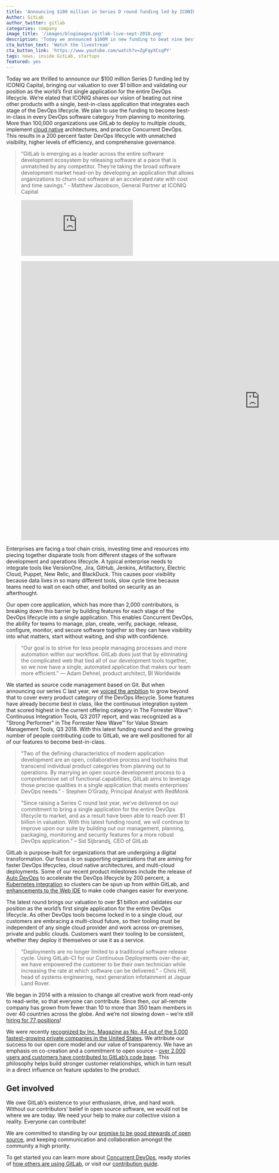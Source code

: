```yaml
---
title: 'Announcing $100 million in Series D round funding led by ICONIQ Capital'
Author: GitLab
author_twitter: gitlab
categories: company
image_title: '/images/blogimages/gitlab-live-sept-2018.png'
description: 'Today we announced $100M in new funding to beat nine best-in-class products with a single application.'
cta_button_text: 'Watch the livestream'
cta_button_link: 'https://www.youtube.com/watch?v=ZgFqyXCsqPY'
tags: news, inside GitLab, startups
featured: yes
---
```


Today we are thrilled to announce our $100 million Series D funding led by ICONIQ Capital, bringing our valuation to over $1 billion and validating our position as the world’s first single application for the entire DevOps lifecycle. We’re elated that ICONIQ shares our vision of beating out nine other products with a single, best-in-class application that integrates each stage of the DevOps lifecycle. We plan to use the funding to become best-in-class in every DevOps software category from planning to monitoring. More than 100,000 organizations use GitLab to deploy to multiple clouds, implement [cloud native](/topics/cloud-native/) architectures, and practice Concurrent DevOps. This results in a 200 percent faster DevOps lifecycle with unmatched visibility, higher levels of efficiency, and comprehensive governance.

> “GitLab is emerging as a leader across the entire software development ecosystem by releasing software at a pace that is unmatched by any competitor. They’re taking the broad software development market head-on by developing an application that allows organizations to churn out software at an accelerated rate with cost and time savings.” - Matthew Jacobson, General Partner at ICONIQ Capital

<!-- blank line -->
<figure class="video_container">
  <iframe src="https://www.youtube.com/embed/ZgFqyXCsqPY" frameborder="0" allowfullscreen="true"> </iframe>
</figure>
<!-- blank line -->

<figure class="video_container">
<iframe src="https://docs.google.com/presentation/d/e/2PACX-1vTO_mVE0psqDSIOwmrv30ebL0IMdAIhYFHqBcoqI6b8_Cl1yl8f6FaAIm-d7qwsOWhhiUIqPxo6fjhH/embed?start=false&loop=false&delayms=3000" frameborder="0" width="1280" height="749" allowfullscreen="true" mozallowfullscreen="true" webkitallowfullscreen="true"></iframe>
</figure>

Enterprises are facing a tool chain crisis, investing time and resources into piecing together disparate tools from different stages of the software development and operations lifecycle. A typical enterprise needs to integrate tools like VersionOne, Jira, GitHub, Jenkins, Artifactory, Electric Cloud, Puppet, New Relic, and BlackDuck. This causes poor visibility because data lives in so many different tools, slow cycle time because teams need to wait on each other, and bolted on security as an afterthought.

Our open core application, which has more than 2,000 contributors, is breaking down this barrier by building features for each stage of the DevOps lifecycle into a single application. This enables Concurrent DevOps, the ability for teams to manage, plan, create, verify, package, release, configure, monitor, and secure software together so they can have visibility into what matters, start without waiting, and ship with confidence. 

> “Our goal is to strive for less people managing processes and more automation within our workflow. GitLab does just that by eliminating the complicated web that tied all of our development tools together, so we now have a single, automated application that makes our team more efficient.” — Adam Dehnel, product architect, BI Worldwide

We started as source code management based on Git. But when announcing our series C last year, we [voiced the ambition](/blog/2017/10/09/gitlab-raises-20-million-to-complete-devops/) to grow beyond that to cover every product category of the DevOps lifecycle. Some features have already become best in class, like the continuous integration system that scored highest in the current offering category in The Forrester Wave™: Continuous Integration Tools, Q3 2017 report, and was recognized as a "Strong Performer" in The Forrester New Wave™ for Value Stream Management Tools, Q3 2018. With this latest funding round and the growing number of people contributing code to GitLab, we are well positioned for all of our features to become best-in-class.

> “Two of the defining characteristics of modern application development are an open, collaborative process and toolchains that transcend individual product categories from planning out to operations. By marrying an open source development process to a comprehensive set of functional capabilities, GitLab aims to leverage those precise qualities in a single application that meets enterprises’ DevOps needs.” - Stephen O’Grady, Principal Analyst with RedMonk

> “Since raising a Series C round last year, we’ve delivered on our commitment to bring a single application for the entire DevOps lifecycle to market, and as a result have been able to reach over $1 billion in valuation. With this latest funding round, we will continue to improve upon our suite by building out our management, planning, packaging, monitoring and security features for a more robust DevOps application.” – Sid Sijbrandij, CEO of GitLab

GitLab is purpose-built for organizations that are undergoing a digital transformation. Our focus is on supporting organizations that are aiming for faster DevOps lifecycles, cloud native architectures, and multi-cloud deployments. Some of our recent product milestones include the release of [Auto DevOps](/press/releases/2018-06-22-auto-devops-gitlab-11.html) to accelerate the DevOps lifecycle by 200 percent, a [Kubernetes integration](/blog/2018/03/22/gitlab-10-6-released/) so clusters can be spun up from within GitLab, and [enhancements to the Web IDE](/blog/2018/08/22/gitlab-11-2-released/) to make code changes easier for everyone. 

The latest round brings our valuation to over $1 billion and validates our position as the world’s first single application for the entire DevOps lifecycle. As other DevOps tools become locked in to a single cloud, our customers are embracing a multi-cloud future, so their tooling must be independent of any single cloud provider and work across on-premises, private and public clouds. Customers want their tooling to be consistent, whether they deploy it themselves or use it as a service. 

> “Deployments are no longer limited to a traditional software release cycle. Using GitLab-CI for our Continuous Deployments over-the-air, we have empowered the customer to be their own technician while increasing the rate at which software can be delivered.” - Chris Hill, head of systems engineering, next generation infotainment at Jaguar Land Rover.

We began in 2014 with a mission to change all creative work from read-only to read-write, so that everyone can contribute. Since then, our all-remote company has grown from fewer than 10 to more than 350 team members in over 40 countries across the globe. And we’re not slowing down – we’re still [hiring for 77 positions](/jobs/)!

We were recently [recognized by Inc. Magazine as No. 44 out of the 5,000 fastest-growing private companies in the United States](/blog/2018/08/16/gitlab-ranked-44-on-inc-5000-list/). We attribute our success to our open core model and our value of transparency. We have an emphasis on co-creation and a commitment to open source – [over 2,000 users and customers have contributed to GitLab’s code base](http://contributors.gitlab.com/). This philosophy helps build stronger customer relationships, which in turn result in a direct influence on feature updates to the product.

## Get involved

We owe GitLab’s existence to your enthusiasm, drive, and hard work. Without our contributors’ belief in open source software, we would not be where we are today. We need your help to make our collective vision a reality. Everyone can contribute!

We are committed to standing by our [promise to be good stewards of open source](/blog/2016/01/11/being-a-good-open-source-steward/),
and keeping communication and collaboration amongst the community a high priority.

To get started you can learn more about [Concurrent DevOps](/concurrent-devops/), ready stories of [how others are using GitLab](/customers/), or visit our [contribution guide](/community/contribute/).
